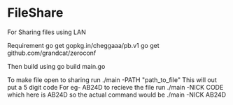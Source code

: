 # FileShare
For Sharing files using LAN

Requirement
go get gopkg.in/cheggaaa/pb.v1
go get github.com/grandcat/zeroconf

Then build using
go build main.go

To make file open to sharing run
./main -PATH "path_to_file"
This will out put a 5 digit code For eg- AB24D
to recieve the file run
./main -NICK CODE 
which here is AB24D so the actual command would be ./main -NICK AB24D
